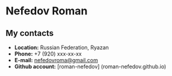 # Nefedov Roman
## My contacts
- __Location:__ Russian Federation, Ryazan
- __Phone:__ +7 (920) xxx-xx-xx
- __E-mail:__ nefedovroma@gmail.com
- __Github account:__ [roman-nefedov] (roman-nefedov.github.io)